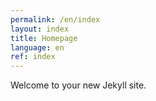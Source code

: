 ```yaml
---
permalink: /en/index
layout: index
title: Homepage
language: en
ref: index
---
```


Welcome to your new Jekyll site.
